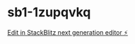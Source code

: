 # sb1-1zupqvkq

[Edit in StackBlitz next generation editor ⚡️](https://stackblitz.com/~/github.com/fehrigeorge/sb1-1zupqvkq)
